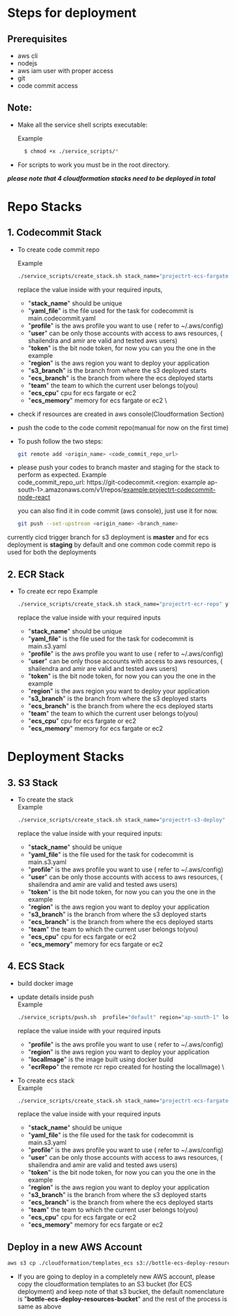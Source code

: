 # Steps for deployment

## Prerequisites

- aws cli
- nodejs
- aws iam user with proper access
- git
- code commit access

## Note:

- Make all the service shell scripts executable:

  Example

  ```bash
    $ chmod +x ./service_scripts/*
  ```

- For scripts to work you must be in the root directory.

**_please note that 4 cloudformation stacks need to be deployed in total_**

# Repo Stacks

<!-- ## Common Steps

- ./service_scripts/create_stack.sh shailendra-s3-deploy-ecs main.ecs.yaml 7b76e084-98d0-4cf6-852b-50aabea4e593(where the three parameters are stackname, yamlConfigFile, bitToken) -->

## 1. Codecommit Stack

- To create code commit repo

  Example

  ```bash
  ./service_scripts/create_stack.sh stack_name="projectrt-ecs-fargate-deploy" yaml_file="main.codecommit.yaml" profile="default" user="shailendra" token="7b76e084-98d0-4cf6-852b-50aabea4e593" region="ap-south-1" s3_branch="staging" ecs_branch="master" team="rt" ecs_cpu=512 ecs_memory=1024
  ```

  replace the value inside with your required inputs,

  - "**stack_name**" should be unique
  - "**yaml_file**" is the file used for the task for codecommit is main.codecommit.yaml
  - "**profile**" is the aws profile you want to use ( refer to ~/.aws/config)
  - "**user**" can be only those accounts with access to aws resources, ( shailendra and amir are valid and tested aws users)
  - "**token**" is the bit node token, for now you can you the one in the example
  - "**region**" is the aws region you want to deploy your application
  - "**s3_branch**" is the branch from where the s3 deployed starts
  - "**ecs_branch**" is the branch from where the ecs deployed starts
  - "**team**" the team to which the current user belongs to(you)
  - "**ecs_cpu**" cpu for ecs fargate or ec2
  - "**ecs_memory**" memory for ecs fargate or ec2
    \

* check if resources are created in aws console(Cloudformation Section)
* push the code to the code commit repo(manual for now on the first time)
* To push follow the two steps:

  ```bash
  git remote add <origin_name> <code_commit_repo_url>
  ```

* please push your codes to branch master and staging for the stack to perform as expected.
  Example
  \
  code_commit_repo_url: https://git-codecommit.<region: example ap-south-1>.amazonaws.com/v1/repos/<example:projectrt-codecommit-node-react>

  you can also find it in code commit (aws console), just use it for now.

  ```bash
  git push --set-upstream <origin_name> <branch_name>
  ```

currently cicd trigger branch for s3 deployment is **master** and for ecs deployment is **staging** by default and one common code commit repo is used for both the deployments

## 2. ECR Stack

- To create ecr repo
  Example

  ```bash
  ./service_scripts/create_stack.sh stack_name="projectrt-ecr-repo" yaml_file="main.docker_ecr.yaml" profile="default" user="shailendra" token="7b76e084-98d0-4cf6-852b-50aabea4e593" region="ap-south-1" s3_branch="staging" ecs_branch="master" team="rt" ecs_cpu=512 ecs_memory=1024
  ```

  replace the value inside with your required inputs

  - "**stack_name**" should be unique
  - "**yaml_file**" is the file used for the task for codecommit is main.s3.yaml
  - "**profile**" is the aws profile you want to use ( refer to ~/.aws/config)
  - "**user**" can be only those accounts with access to aws resources, ( shailendra and amir are valid and tested aws users)
  - "**token**" is the bit node token, for now you can you the one in the example
  - "**region**" is the aws region you want to deploy your application
  - "**s3_branch**" is the branch from where the s3 deployed starts
  - "**ecs_branch**" is the branch from where the ecs deployed starts
  - "**team**" the team to which the current user belongs to(you)
  - "**ecs_cpu**" cpu for ecs fargate or ec2
  - "**ecs_memory**" memory for ecs fargate or ec2

# Deployment Stacks

## 3. S3 Stack

- To create the stack
  \
   Example

  ```bash
  ./service_scripts/create_stack.sh stack_name="projectrt-s3-deploy" yaml_file="main.s3.yaml" profile="default" user="shailendra" token="7b76e084-98d0-4cf6-852b-50aabea4e593" region="ap-south-1" s3_branch="staging" ecs_branch="master" team="rt" ecs_cpu=512 ecs_memory=1024
  ```

  replace the value inside with your required inputs:

  - "**stack_name**" should be unique
  - "**yaml_file**" is the file used for the task for codecommit is main.s3.yaml
  - "**profile**" is the aws profile you want to use ( refer to ~/.aws/config)
  - "**user**" can be only those accounts with access to aws resources, ( shailendra and amir are valid and tested aws users)
  - "**token**" is the bit node token, for now you can you the one in the example
  - "**region**" is the aws region you want to deploy your application
  - "**s3_branch**" is the branch from where the s3 deployed starts
  - "**ecs_branch**" is the branch from where the ecs deployed starts
  - "**team**" the team to which the current user belongs to(you)
  - "**ecs_cpu**" cpu for ecs fargate or ec2
  - "**ecs_memory**" memory for ecs fargate or ec2

## 4. ECS Stack

- build docker image
- update details inside push
  \
   Example

  ```bash
  ./service_scripts/push.sh  profile="default" region="ap-south-1" localImage="ecr-node-react" ecrRepo="ecr-repo-name"
  ```

  replace the value inside with your required inputs

  - "**profile**" is the aws profile you want to use ( refer to ~/.aws/config)
  - "**region**" is the aws region you want to deploy your application
  - "**localImage**" is the image built using docker build
  - "**ecrRepo**" the remote rcr repo created for hosting the localImage)
    \

* To create ecs stack
  \
   Example

  ```bash
  ./service_scripts/create_stack.sh stack_name="projectrt-ecs-fargate-deploy" yaml_file="main.ecs.yaml" profile="default" user="shailendra" token="7b76e084-98d0-4cf6-852b-50aabea4e593" region="ap-south-1" s3_branch="staging" ecs_branch="master" team="rt" ecs_cpu=512 ecs_memory=1024
  ```

  replace the value inside with your required inputs

  - "**stack_name**" should be unique
  - "**yaml_file**" is the file used for the task for codecommit is main.s3.yaml
  - "**profile**" is the aws profile you want to use ( refer to ~/.aws/config)
  - "**user**" can be only those accounts with access to aws resources, ( shailendra and amir are valid and tested aws users)
  - "**token**" is the bit node token, for now you can you the one in the example
  - "**region**" is the aws region you want to deploy your application
  - "**s3_branch**" is the branch from where the s3 deployed starts
  - "**ecs_branch**" is the branch from where the ecs deployed starts
  - "**team**" the team to which the current user belongs to(you)
  - "**ecs_cpu**" cpu for ecs fargate or ec2
  - "**ecs_memory**" memory for ecs fargate or ec2

## Deploy in a new AWS Account

```bash
aws s3 cp ./cloudformation/templates_ecs s3://bottle-ecs-deploy-resources-bucket/templates --recursive
```

- If you are going to deploy in a completely new AWS account, please copy the cloudformation templates to an S3 bucket (for ECS deployment) and keep note of that s3 bucket, the default nomenclature is "**bottle-ecs-deploy-resources-bucket**" and the rest of the process is same as above
